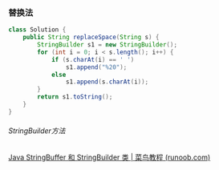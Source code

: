 ### 替换法

```java
class Solution {
    public String replaceSpace(String s) {
        StringBuilder s1 = new StringBuilder();
        for (int i = 0; i < s.length(); i++) {
            if (s.charAt(i) == ' ')
                s1.append("%20");
            else
                s1.append(s.charAt(i));
        }
        return s1.toString();
    }
}
```

###### StringBuilder方法

[Java StringBuffer 和 StringBuilder 类 | 菜鸟教程 (runoob.com)](https://www.runoob.com/java/java-stringbuffer.html)